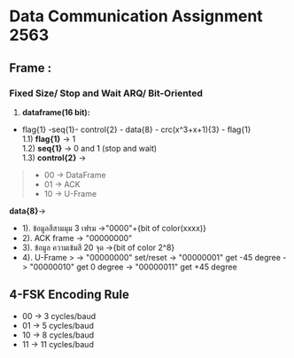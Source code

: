 # Data Communication Assignment 2563
## Frame :
### Fixed Size/ Stop and Wait ARQ/ Bit-Oriented<br />
1. **dataframe(16 bit):**<br />
-  flag{1} -seq{1}- control{2}  - data{8} - crc(x^3+x+1){3}  - flag{1}<br />
1.1) **flag{1}** -> 1<br />
1.2) **seq{1}** -> 0 and 1 (stop and wait)<br />
1.3) **control{2}** ->
  >- 00 -> DataFrame<br />
  > - 01 ->  ACK<br />
  > - 10 ->  U-Frame<br />

**data{8}**-><br />
  - 1). ข้อมูลสีสามมุม 3 เฟรม
          ->"0000"+{bit of color(xxxx)}
   - 2). ACK frame -> "00000000"
  -  3). ข้อมูล ความเข้มสี 20 จุด
          ->{bit of color 2^8}
 -  4). U-Frame
        >  -> "00000000" set/reset
          -> "00000001" get -45 degree
          -> "00000010" get 0 degree
          -> "00000011" get +45 degree
## 4-FSK Encoding Rule
- 00 -> 3 cycles/baud
- 01 -> 5 cycles/baud
- 10 -> 8 cycles/baud
- 11 -> 11 cycles/baud
